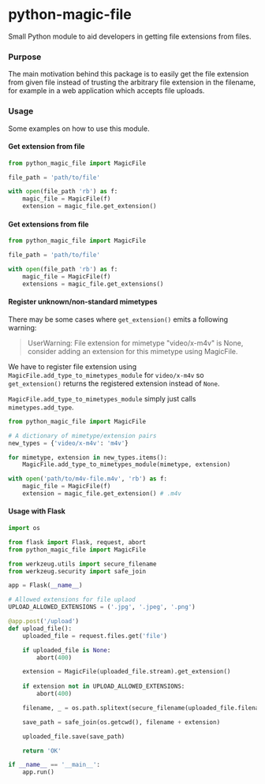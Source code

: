 # python-magic-file
Small Python module to aid developers in getting file extensions from files.

### Purpose
The main motivation behind this package is to easily get the file extension from given file instead of trusting the arbitrary file extension in the filename, for example in a web application which accepts file uploads.


### Usage

Some examples on how to use this module.

#### Get extension from file
```py
from python_magic_file import MagicFile

file_path = 'path/to/file'

with open(file_path 'rb') as f:
    magic_file = MagicFile(f)
    extension = magic_file.get_extension()
```

#### Get extensions from file
```py
from python_magic_file import MagicFile

file_path = 'path/to/file'

with open(file_path 'rb') as f:
    magic_file = MagicFile(f)
    extensions = magic_file.get_extensions()
```

#### Register unknown/non-standard mimetypes

There may be some cases where `get_extension()` emits a following warning:
> UserWarning: File extension for mimetype "video/x-m4v" is None, consider adding an extension for this mimetype using MagicFile.

We have to register file extension using `MagicFile.add_type_to_mimetypes_module` for `video/x-m4v` so `get_extension()` returns the registered extension instead of `None`.

`MagicFile.add_type_to_mimetypes_module` simply just calls `mimetypes.add_type`.

```py
from python_magic_file import MagicFile

# A dictionary of mimetype/extension pairs
new_types = {'video/x-m4v': 'm4v'}

for mimetype, extension in new_types.items():
    MagicFile.add_type_to_mimetypes_module(mimetype, extension)

with open('path/to/m4v-file.m4v', 'rb') as f:
    magic_file = MagicFile(f)
    extension = magic_file.get_extension() # .m4v
```

#### Usage with Flask
```py
import os

from flask import Flask, request, abort
from python_magic_file import MagicFile

from werkzeug.utils import secure_filename
from werkzeug.security import safe_join

app = Flask(__name__)

# Allowed extensions for file uplaod
UPLOAD_ALLOWED_EXTENSIONS = ('.jpg', '.jpeg', '.png')

@app.post('/upload')
def upload_file():
    uploaded_file = request.files.get('file')

    if uploaded_file is None:
        abort(400)

    extension = MagicFile(uploaded_file.stream).get_extension()
    
    if extension not in UPLOAD_ALLOWED_EXTENSIONS:
        abort(400)

    filename, _ = os.path.splitext(secure_filename(uploaded_file.filename))

    save_path = safe_join(os.getcwd(), filename + extension)

    uploaded_file.save(save_path)

    return 'OK'

if __name__ == '__main__':
    app.run()

```
